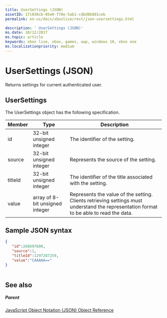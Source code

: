 ```yaml
---
title: UserSettings (JSON)
assetID: 17c030cb-05e0-f78e-5ab1-cdbd8b801ceb
permalink: en-us/docs/xboxlive/rest/json-usersettings.html

description: ' UserSettings (JSON)'
ms.date: 10/12/2017
ms.topic: article
keywords: xbox live, xbox, games, uwp, windows 10, xbox one
ms.localizationpriority: medium
---
```

# UserSettings (JSON)
Returns settings for current authenticated user. 
<a id="ID4EN"></a>

 
## UserSettings
 
The UserSettings object has the following specification.
 
| Member| Type| Description| 
| --- | --- | --- | 
| id| 32-bit unsigned integer| The identifier of the setting.| 
| source| 32-bit unsigned integer| Represents the source of the setting. | 
| titleId| 32-bit unsigned integer| The identifier of the title associated with the setting. | 
| value| array of 8-bit unsigned integer| Represents the value of the setting. Clients retrieving settings must understand the representation format to be able to read the data. | 
  
<a id="ID4EJC"></a>

 
## Sample JSON syntax
 

```json
{
   "id":268697600,
   "source":1,
   "titleId":1297287259,
   "value":"CAAAAA=="
}
    
```

  
<a id="ID4ESC"></a>

 
## See also
 
<a id="ID4EUC"></a>

 
##### Parent 

[JavaScript Object Notation (JSON) Object Reference](atoc-xboxlivews-reference-json.md)

   
